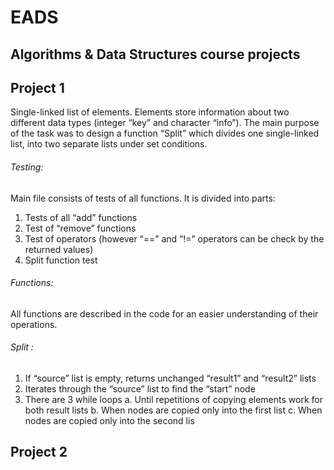 # EADS
## Algorithms &amp; Data Structures course projects

## Project 1 
Single-linked list of elements. Elements store information about two different data types (integer “key” and character “info”). The main purpose of the task was to design a function “Split” which divides one single-linked list, into two separate lists under set conditions. 

###### Testing:
Main file consists of tests of all functions. It is divided into parts:
1. Tests of all “add” functions 
2. Test of “remove” functions
3. Test of operators (however “==” and “!=” operators can be check by the returned values)
4. Split function test

###### Functions:
All functions are described in the code for an easier understanding of their operations.

###### Split :
1. If “source” list is empty, returns unchanged “result1” and “result2” lists
2. Iterates through the “source” list to find the “start” node 
3. There are 3 while loops
a. Until repetitions of copying elements work for both result lists
b. When nodes are copied only into the first list
c. When nodes are copied only into the second lis

## Project 2
